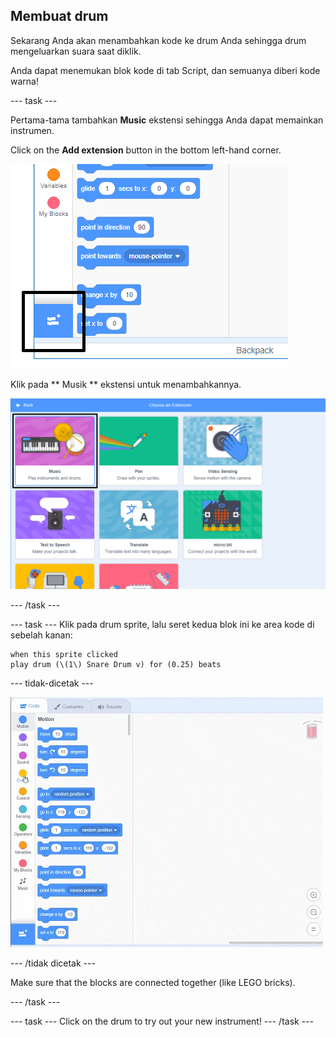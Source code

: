 ## Membuat drum

Sekarang Anda akan menambahkan kode ke drum Anda sehingga drum mengeluarkan suara saat diklik.

Anda dapat menemukan blok kode di tab Script, dan semuanya diberi kode warna!

\--- task \---

Pertama-tama tambahkan **Music** ekstensi sehingga Anda dapat memainkan instrumen.

Click on the **Add extension** button in the bottom left-hand corner.

![tambahkan tombol ekstensi yang disorot](images/add-extension-annotated.png)

Klik pada ** Musik ** ekstensi untuk menambahkannya.

![music extension highlighted](images/click-music-annotated.png)

\--- /task \---

\--- task \--- Klik pada drum sprite, lalu seret kedua blok ini ke area kode di sebelah kanan:

```blocks3
when this sprite clicked
play drum (\(1\) Snare Drum v) for (0.25) beats
```

\--- tidak-dicetak \---

![tangkapan layar](images/connect-block.gif)

\--- /tidak dicetak \---

Make sure that the blocks are connected together (like LEGO bricks).

\--- /task \---

\--- task \--- Click on the drum to try out your new instrument! \--- /task \---